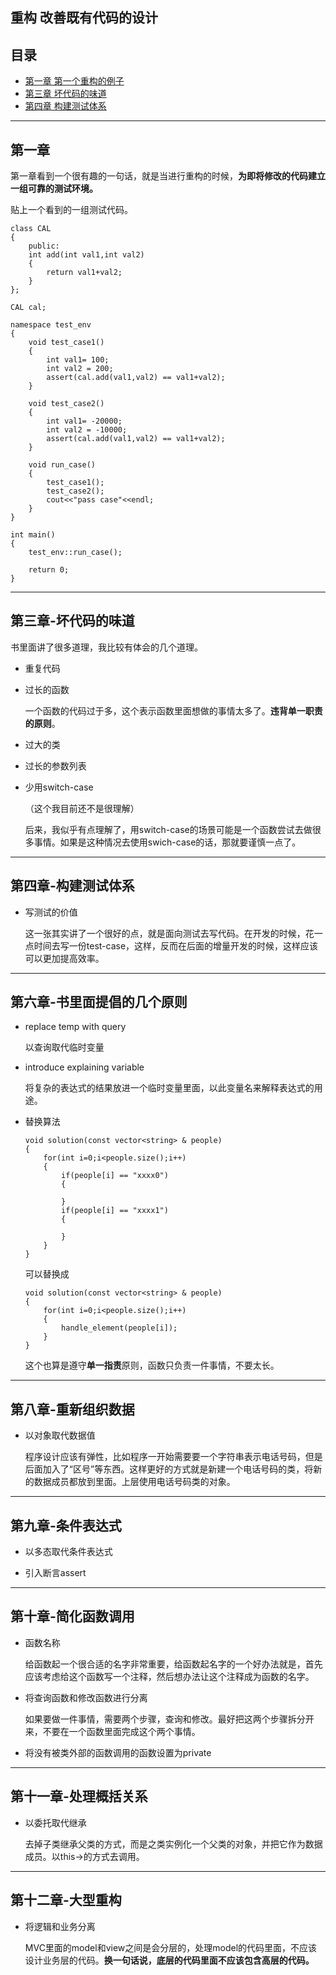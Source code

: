 ## 重构 改善既有代码的设计


## 目录

* [第一章 第一个重构的例子](#第一章)
* [第三章 坏代码的味道](#第三章-坏代码的味道)
* [第四章 构建测试体系](#第四章-构建测试体系)

---

## 第一章

第一章看到一个很有趣的一句话，就是当进行重构的时候，**为即将修改的代码建立一组可靠的测试环境。**

贴上一个看到的一组测试代码。

```
class CAL 
{
    public:
    int add(int val1,int val2)
    {
        return val1+val2;
    }
};

CAL cal;

namespace test_env
{
    void test_case1()
    {
        int val1= 100;
        int val2 = 200;
        assert(cal.add(val1,val2) == val1+val2);
    }

    void test_case2()
    {
        int val1= -20000;
        int val2 = -10000;
        assert(cal.add(val1,val2) == val1+val2);
    }

    void run_case()
    {
        test_case1();
        test_case2();
        cout<<"pass case"<<endl;
    }
}

int main()
{
    test_env::run_case();

    return 0;
}
```

---
## 第三章-坏代码的味道

书里面讲了很多道理，我比较有体会的几个道理。

* 重复代码

* 过长的函数

    一个函数的代码过于多，这个表示函数里面想做的事情太多了。**违背单一职责的原则**。 

* 过大的类

* 过长的参数列表

* 少用switch-case

    （这个我目前还不是很理解）

    后来，我似乎有点理解了，用switch-case的场景可能是一个函数尝试去做很多事情。如果是这种情况去使用swich-case的话，那就要谨慎一点了。

---
## 第四章-构建测试体系 

* 写测试的价值
    
    这一张其实讲了一个很好的点，就是面向测试去写代码。在开发的时候，花一点时间去写一份test-case，这样，反而在后面的增量开发的时候，这样应该可以更加提高效率。

---

## 第六章-书里面提倡的几个原则
 
* replace temp with query

    以查询取代临时变量

* introduce explaining variable 

    将复杂的表达式的结果放进一个临时变量里面，以此变量名来解释表达式的用途。

* 替换算法

    ```
    void solution(const vector<string> & people)
    {
        for(int i=0;i<people.size();i++)
        {
            if(people[i] == "xxxx0")
            {

            }
            if(people[i] == "xxxx1")
            {

            }
        }
    }
    ```

    可以替换成

    ```
    void solution(const vector<string> & people)
    {
        for(int i=0;i<people.size();i++)
        {
            handle_element(people[i]);
        }
    }
    ```

    这个也算是遵守**单一指责**原则，函数只负责一件事情，不要太长。

---
## 第八章-重新组织数据

* 以对象取代数据值

    程序设计应该有弹性，比如程序一开始需要要一个字符串表示电话号码，但是后面加入了“区号”等东西。这样更好的方式就是新建一个电话号码的类，将新的数据成员都放到里面。上层使用电话号码类的对象。



---
## 第九章-条件表达式


* 以多态取代条件表达式

* 引入断言assert

---

## 第十章-简化函数调用

* 函数名称

    给函数起一个很合适的名字非常重要，给函数起名字的一个好办法就是，首先应该考虑给这个函数写一个注释，然后想办法让这个注释成为函数的名字。

* 将查询函数和修改函数进行分离

    如果要做一件事情，需要两个步骤，查询和修改。最好把这两个步骤拆分开来，不要在一个函数里面完成这个两个事情。

* 将没有被类外部的函数调用的函数设置为private


---

## 第十一章-处理概括关系

* 以委托取代继承

    去掉子类继承父类的方式，而是之类实例化一个父类的对象，并把它作为数据成员。以this->的方式去调用。


---

## 第十二章-大型重构

* 将逻辑和业务分离

    MVC里面的model和view之间是会分层的，处理model的代码里面，不应该设计业务层的代码。**换一句话说，底层的代码里面不应该包含高层的代码。**

